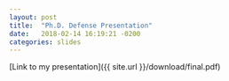 ```yaml
---
layout: post
title:  "Ph.D. Defense Presentation"
date:   2018-02-14 16:19:21 -0200
categories: slides
---
```


[Link to my presentation]({{ site.url }}/download/final.pdf)

